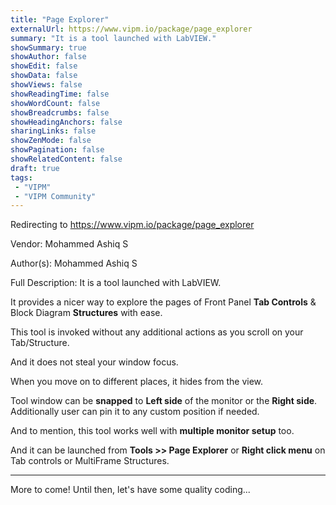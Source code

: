 ```yaml
---
title: "Page Explorer"
externalUrl: https://www.vipm.io/package/page_explorer
summary: "It is a tool launched with LabVIEW."
showSummary: true
showAuthor: false
showEdit: false
showData: false
showViews: false
showReadingTime: false
showWordCount: false
showBreadcrumbs: false
showHeadingAnchors: false
sharingLinks: false
showZenMode: false
showPagination: false
showRelatedContent: false
draft: true
tags:
 - "VIPM"
 - "VIPM Community"
---
```


Redirecting to https://www.vipm.io/package/page_explorer

Vendor: Mohammed Ashiq S

Author(s): Mohammed Ashiq S
 
Full Description:
It is a tool launched with LabVIEW.

It provides a nicer way to explore the pages of Front Panel **Tab Controls** & Block Diagram **Structures** with ease.

This tool is invoked without any additional actions as you scroll on your Tab/Structure.

And it does not steal your window focus.

When you move on to different places, it hides from the view.

Tool window can be **snapped** to **Left side** of the monitor or the **Right side**.
Additionally user can pin it to any custom position if needed.

And to mention, this tool works well with **multiple monitor setup** too.


And it can be launched from **Tools >> Page Explorer** or **Right click menu** on Tab controls or MultiFrame Structures.

-------------------------------------
More to come!
Until then, let's have some quality coding...